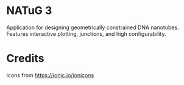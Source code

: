 # NATuG 3

Application for designing geometrically constrained DNA nanotubes. Features interactive plotting, junctions, and high
configurability.

# Credits

Icons from https://ionic.io/ionicons

